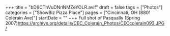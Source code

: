 +++
title = "bD9CThVuDNriNMZeYOLR.avif"
draft = false
tags = ["Photos"]
categories = ["ShowBiz Pizza Place"]
pages = ["Cincinnati, OH (8801 Colerain Ave)"]
startDate = ""
+++
Full shot of Pasqually (Spring 2007)https://archive.org/details/CEC_Colerain_Photos/CECcolerain093.JPG/
